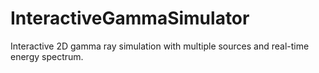 # InteractiveGammaSimulator
Interactive 2D gamma ray simulation with multiple sources and real-time energy spectrum.
